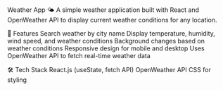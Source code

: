 Weather App 🌤️
A simple weather application built with React and OpenWeather API to display current weather conditions for any location.

🚀 Features
Search weather by city name
Display temperature, humidity, wind speed, and weather conditions
Background changes based on weather conditions
Responsive design for mobile and desktop
Uses OpenWeather API to fetch real-time weather data

🛠️ Tech Stack
React.js (useState, fetch API)
OpenWeather API
CSS for styling


